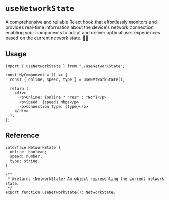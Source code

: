 # `useNetworkState`

A comprehensive and reliable React hook that effortlessly monitors and provides real-time information about the device's network connection, enabling your components to adapt and deliver optimal user experiences based on the current network state. 📡🌐

## Usage

```tsx
import { useNetworkState } from "./useNetworkState";

const MyComponent = () => {
  const { online, speed, type } = useNetworkState();

  return (
    <div>
      <p>Online: {online ? "Yes" : "No"}</p>
      <p>Speed: {speed} Mbps</p>
      <p>Connection Type: {type}</p>
    </div>
  );
};
```

## Reference

```tsx
interface NetworkState {
  online: boolean;
  speed: number;
  type: string;
}

/**
 * @returns {NetworkState} An object representing the current network state.
 */
export function useNetworkState(): NetworkState;
```
